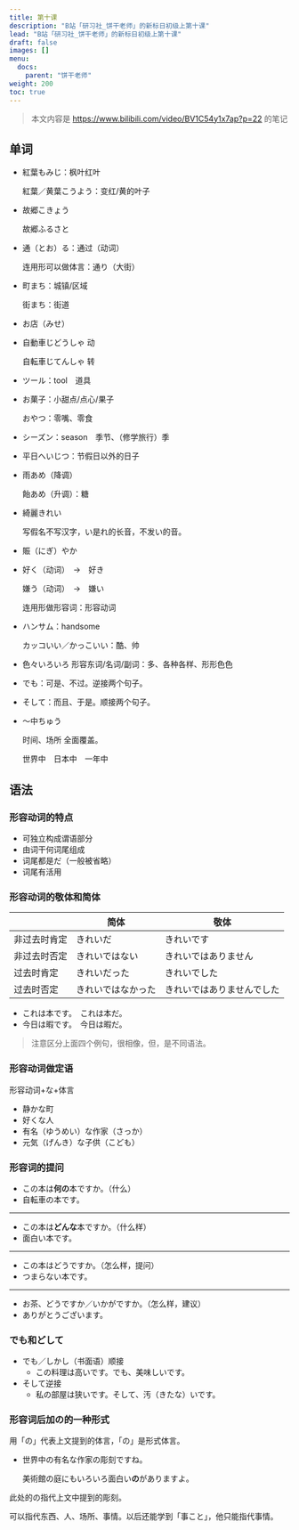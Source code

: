 ```yaml
---
title: 第十课
description: "B站「研习社_饼干老师」的新标日初级上第十课"
lead: "B站「研习社_饼干老师」的新标日初级上第十课"
draft: false
images: []
menu:
  docs:
    parent: "饼干老师"
weight: 200
toc: true
---
```


> 本文内容是 https://www.bilibili.com/video/BV1C54y1x7ap?p=22 的笔记

## 单词

- 紅葉もみじ：枫叶红叶

  紅葉／黄葉こうよう：变红/黄的叶子

- 故郷こきょう

  故郷ふるさと

- 通（とお）る：通过（动词）

  连用形可以做体言：通り（大街）

- 町まち：城镇/区域

  街まち：街道

- お店（みせ）

- 自動車じどうしゃ 动

  自転車じてんしゃ 转

- ツール：tool　道具

- お菓子：小甜点/点心/果子

  おやつ：零嘴、零食

- シーズン：season　季节、（修学旅行）季

- 平日へいじつ：节假日以外的日子

- 雨あめ（降调）

  飴あめ（升调）：糖

- 綺麗きれい

  写假名不写汉字，い是れ的长音，不发い的音。

- 賑（にぎ）やか

- 好く（动词）　→　好き

  嫌う（动词）　→　嫌い

  连用形做形容词：形容动词

- ハンサム：handsome

  カッコいい／かっこいい：酷、帅

- 色々いろいろ 形容东词/名词/副词：多、各种各样、形形色色

- でも：可是、不过。逆接两个句子。

- そして：而且、于是。顺接两个句子。

- ～中ちゅう

  时间、场所 全面覆盖。

  世界中　日本中　一年中


## 语法

### 形容动词的特点

- 可独立构成谓语部分
- 由词干何词尾组成
- 词尾都是だ（一般被省略）
- 词尾有活用

### 形容动词的敬体和简体

|              | 简体               | 敬体                       |
| ------------ | ------------------ | -------------------------- |
| 非过去时肯定 | きれいだ           | きれいです                 |
| 非过去时否定 | きれいではない     | きれいではありません       |
| 过去时肯定   | きれいだった       | きれいでした               |
| 过去时否定   | きれいではなかった | きれいではありませんでした |

- これは本です。　これは本だ。
- 今日は暇です。　今日は暇だ。

> 注意区分上面四个例句，很相像，但，是不同语法。

### 形容动词做定语

形容动词+な+体言

- 静かな町
- 好くな人
- 有名（ゆうめい）な作家（さっか）
- 元気（げんき）な子供（こども）

### 形容词的提问

- この本は**何の**本ですか。（什么）
- 自転車の本です。
---
- この本は**どんな**本ですか。（什么样）
- 面白い本です。
---
- この本はどうですか。（怎么样，提问）
- つまらない本です。
---
- お茶、どうですか／いかがですか。（怎么样，建议）
- ありがとうございます。

### でも和どして

- でも／しかし（书面语）顺接
  - この料理は高いです。でも、美味しいです。
- そして逆接
  - 私の部屋は狭いです。そして、汚（きたな）いです。

### 形容词后加の的一种形式

用「の」代表上文提到的体言，「の」是形式体言。

- 世界中の有名な作家の彫刻ですね。

  美術館の庭にもいろいろ面白い**の**がありますよ。

此处的の指代上文中提到的彫刻。

可以指代东西、人、场所、事情。以后还能学到「事こと」，他只能指代事情。
